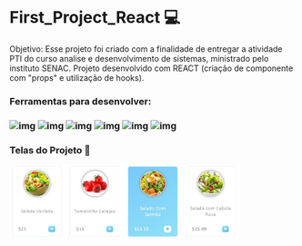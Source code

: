 # First_Project_React :computer:

Objetivo: Esse projeto foi criado com a finalidade de entregar a atividade PTI do curso analise e desenvolvimento de sistemas, ministrado pelo instituto SENAC.
Projeto desenvolvido com REACT (criação de componente com "props" e utilização de hooks).

### Ferramentas para desenvolver:
### ![img](https://img.shields.io/badge/NODE.JS-339933?style=for-the-badge&logo=NODE.JS&logoColor=white) ![img](https://img.shields.io/badge/JavaScript-F7DF1E?style=for-the-badge&logo=javascript&logoColor=black) ![img](https://img.shields.io/badge/REACT-61DAFB?style=for-the-badge&logo=REACT&logoColor=white) ![img](https://img.shields.io/badge/VSCode-0078D4?style=for-the-badge&logo=visual%20studio%20code&logoColor=white) ![img](https://img.shields.io/badge/CSS3-1572B6?style=for-the-badge&logo=CSS3&logoColor=white) ![img](https://img.shields.io/badge/HTML5-E34F26?style=for-the-badge&logo=HTML5&logoColor=white) 

### Telas do Projeto 🤩
<img style="width:80%;" src="https://github.com/ARS-TECNOLOGIC/first_project_react/blob/master/src/images/printTelaProjeto.jpg"/>

